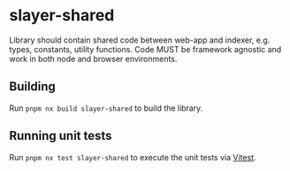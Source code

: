 # slayer-shared

Library should contain shared code between web-app and indexer, e.g. types, constants, utility functions.
Code MUST be framework agnostic and work in both node and browser environments.

## Building

Run `pnpm nx build slayer-shared` to build the library.

## Running unit tests

Run `pnpm nx test slayer-shared` to execute the unit tests via [Vitest](https://vitest.dev/).
